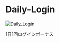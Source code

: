 # Daily-Login

[![Daily_Login](https://github.com/PC-CNT/daily-login/actions/workflows/login.yml/badge.svg)](https://github.com/PC-CNT/daily-login/actions/workflows/login.yml)

1日1回ログインボーナス
